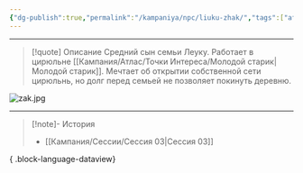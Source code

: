 ```yaml
---
{"dg-publish":true,"permalink":"/kampaniya/npc/liuku-zhak/","tags":["affinity/neutral","job/innkeeper","race/human"],"created":"2025-01-08T06:30:47.602+03:00","updated":"2025-01-09T10:38:08.445+03:00"}
---
```



<hr></hr>

> [!quote] Описание
>Средний сын семьи Леуку. Работает в цирюльне [[Кампания/Атлас/Точки Интереса/Молодой старик\|Молодой старик]]. Мечтает об открытии собственной сети цирюльнь, но долг перед семьей не позволяет покинуть деревню.

![zak.jpg](/img/user/%D0%90%D1%81%D1%81%D0%B5%D1%82%D1%8B/NPC/zak.jpg)





<hr></hr>

> [!note]- История
>  - [[Кампания/Сессии/Сессия 03\|Сессия 03]]
> 
{ .block-language-dataview}